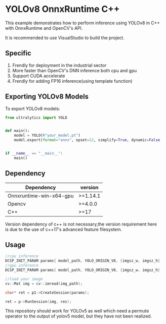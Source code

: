 # YOLOv8 OnnxRuntime C++

This example demonstrates how to perform inference using YOLOv8 in C++ with OnnxRuntime and OpenCV's API.

It is recommended to use VisualStudio to build the project.

## Specific

1. Frendly for deployment in the industrial sector
1. More faster than OpenCV's DNN inference both cpu and gpu
1. Support CUDA accelerate
1. Frendly for adding FP16 inference(using template function)

## Exporting YOLOv8 Models

To export YOLOv8 models:

```python
from ultralytics import YOLO


def main():
    model = YOLO(R"your_model.pt")
    model.export(format="onnx", opset=12, simplify=True, dynamic=False, imgsz=640)


if __name__ == "__main__":
    main()
```

## Dependency

| Dependency              | version  |
| ----------------------- | -------- |
| Onnxruntime-win-x64-gpu | >=1.14.1 |
| Opencv                  | >=4.0.0  |
| C++                     | >=17     |

Version dependency of c++ is not necessary,the version requirement here is due to the use of c++17's advanced feature filesystem.

## Usage

```c++
//cpu inference
DCSP_INIT_PARAM params{ model_path, YOLO_ORIGIN_V8, {imgsz_w, imgsz_h}, class_num, 0.1, 0.5, false};
//gpu inference
DCSP_INIT_PARAM params{ model_path, YOLO_ORIGIN_V8, {imgsz_w, imgsz_h} , class_num, 0.1, 0.5, true};

//load your image
cv::Mat img = cv::imread(img_path);

char* ret = p1->CreateSession(params);

ret = p->RunSession(img, res);
```

This repository should work for YOLOv5 as well which need a permute operator to the output of yolov5 model, but they have not been realized.
